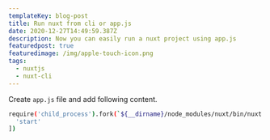 ```yaml
---
templateKey: blog-post
title: Run nuxt from cli or app.js
date: 2020-12-27T14:49:59.387Z
description: Now you can easily run a nuxt project using app.js
featuredpost: true
featuredimage: /img/apple-touch-icon.png
tags:
  - nuxtjs
  - nuxt-cli
---
```


Create `app.js` file and add following content.

```bash
require('child_process').fork(`${__dirname}/node_modules/nuxt/bin/nuxt.js`, [
  'start'
])
```
